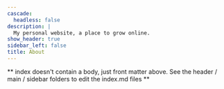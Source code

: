 ```yaml
---
cascade:
  headless: false
description: |
  My personal website, a place to grow online.
show_header: true
sidebar_left: false
title: About
---
```


** index doesn't contain a body, just front matter above.
See the header / main / sidebar folders to edit the index.md files **
